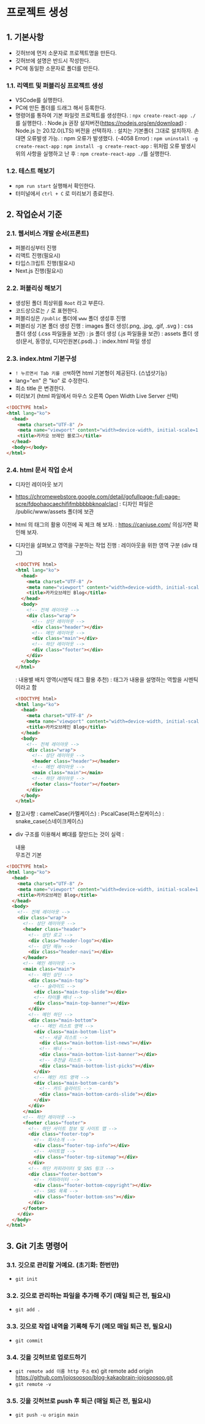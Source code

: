 # 프로젝트 생성

## 1. 기본사항

- 깃허브에 먼저 소문자로 프로젝트명을 만든다.
- 깃허브에 설명은 반드시 작성한다.
- PC에 동일한 소문자로 폴더를 만든다.

### 1.1. 리액트 및 퍼블리싱 프로젝트 생성

- VSCode를 실행한다.
- PC에 만든 폴더를 드래그 해서 등록한다.
- 명령어를 통하여 기본 파일럿 프로젝트를 생성한다.
  : `npx create-react-app ./`를 실행한다.
  : Node.js 권장 설치버전(https://nodejs.org/en/download)
  : Node.js 는 20.12.0(LTS) 버전을 선택하자.
  : 설치는 기본폴더 그대로 설치하자. 손대면 오류발생 가능.
  : npm 오류가 발생했다. (-4058 Error)
  : `npm uninstall -g create-react-app`
  : `npm install -g create-react-app`
  : 위처럼 오류 발생시 위의 사항을 실행하고 난 후
  : `npm create-react-app ./`를 실행한다.

### 1.2. 테스트 해보기

- `npm run start` 실행해서 확인한다.
- 터미널에서 `ctrl + C` 로 미리보기 종료한다.

## 2. 작업순서 기준

### 2.1. 웹서비스 개발 순서(프론트)

- 퍼블리싱부터 진행
- 리액트 진행(필요시)
- 타입스크립트 진행(필요시)
- Next.js 진행(필요시)

### 2.2. 퍼블리싱 해보기

- 생성된 폴더 최상위를 `Root` 라고 부른다.
- 코드상으로는 `/` 로 표현한다.
- 퍼블리싱은 `/public` 폴더에 `www` 폴더 생성후 진행
- 퍼블리싱 기본 폴더 생성 진행
  : images 폴더 생성(.png, .jpg, .gif, .svg )
  : css 폴더 생성 (.css 파일들을 보관)
  : js 폴더 생성 (.js 파일들을 보관)
  : assets 폴더 생성(문서, 동영상, 디자인원본(.psd)..)
  : index.html 파일 생성

### 2.3. index.html 기본구성

- `! 누르면서 Tab 키를 선택`하면 html 기본형이 제공된다. (스냅샷기능)
- lang="en" 은 "ko" 로 수정한다.
- 최소 title 은 변경한다.
- 미리보기 (html 파일에서 마우스 오른쪽 Open Width Live Server 선택)

```html
<!DOCTYPE html>
<html lang="ko">
  <head>
    <meta charset="UTF-8" />
    <meta name="viewport" content="width=device-width, initial-scale=1.0" />
    <title>카카오 브레인 블로그</title>
  </head>
  <body></body>
</html>
```

### 2.4. html 문서 작업 순서

- 디자인 레이아웃 보기
- https://chromewebstore.google.com/detail/gofullpage-full-page-scre/fdpohaocaechififmbbbbbknoalclacl
  : 디자인 파일은 /public/www/assets 폴더에 보관
- html 의 태그의 활용 이전에 꼭 체크 해 보자.
  : https://caniuse.com/ 의심가면 확인해 보자.
- 디자인을 살펴보고 영역을 구분하는 작업 진행
  : 레이아웃을 위한 영역 구분 (div 태그)

  ```html
  <!DOCTYPE html>
  <html lang="ko">
    <head>
      <meta charset="UTF-8" />
      <meta name="viewport" content="width=device-width, initial-scale=1.0" />
      <title>카카오브레인 Blog</title>
    </head>
    <body>
      <!-- 전체 레이아웃 -->
      <div class="wrap">
        <!-- 상단 레이아웃 -->
        <div class="header"></div>
        <!-- 메인 레이아웃 -->
        <div class="main"></div>
        <!-- 하단 레이아웃 -->
        <div class="footer"></div>
      </div>
    </body>
  </html>
  ```

  : 내용별 배치 영역(시멘틱 태그 활용 추천)
  : 태그가 내용을 설명하는 역할을 시멘틱이라고 함

  ```html
  <!DOCTYPE html>
  <html lang="ko">
    <head>
      <meta charset="UTF-8" />
      <meta name="viewport" content="width=device-width, initial-scale=1.0" />
      <title>카카오브레인 Blog</title>
    </head>
    <body>
      <!-- 전체 레이아웃 -->
      <div class="wrap">
        <!-- 상단 레이아웃 -->
        <header class="header"></header>
        <!-- 메인 레이아웃 -->
        <main class="main"></main>
        <!-- 하단 레이아웃 -->
        <footer class="footer"></footer>
      </div>
    </body>
  </html>
  ```

- 참고사항
  : camelCase(카멜케이스)
  : PscalCase(파스칼케이스)
  : snake_case(스네이크케이스)

- div 구조를 이용해서 뼈대를 잘만드는 것이 실력
  : <div class="wrap">내용</div> 무조건 기본

```html
<!DOCTYPE html>
<html lang="ko">
  <head>
    <meta charset="UTF-8" />
    <meta name="viewport" content="width=device-width, initial-scale=1.0" />
    <title>카카오브레인 Blog</title>
  </head>
  <body>
    <!-- 전체 레이아웃 -->
    <div class="wrap">
      <!-- 상단 레이아웃 -->
      <header class="header">
        <!-- 상단 로고 -->
        <div class="header-logo"></div>
        <!-- 상단 메뉴 -->
        <div class="header-navi"></div>
      </header>
      <!-- 메인 레이아웃 -->
      <main class="main">
        <!-- 메인 상단 -->
        <div class="main-top">
          <!-- 슬라이드 -->
          <div class="main-top-slide"></div>
          <!-- 타이틀 배너 -->
          <div class="main-top-banner"></div>
        </div>
        <!-- 메인 하단 -->
        <div class="main-bottom">
          <!-- 메인 리스트 영역 -->
          <div class="main-bottom-list">
            <!-- 새글 리스트 -->
            <div class="main-bottom-list-news"></div>
            <!-- 배너 -->
            <div class="main-bottom-list-banner"></div>
            <!-- 추천글 리스트 -->
            <div class="main-bottom-list-picks"></div>
          </div>
          <!-- 메인 카드 영역 -->
          <div class="main-bottom-cards">
            <!-- 카드 슬라이드 -->
            <div class="main-bottom-cards-slide"></div>
          </div>
        </div>
      </main>
      <!-- 하단 레이아웃 -->
      <footer class="footer">
        <!-- 하단 사이트 정보 및 사이트 맵 -->
        <div class="footer-top">
          <!-- 회사소개 -->
          <div class="footer-top-info"></div>
          <!-- 사이트맵 -->
          <div class="footer-top-sitemap"></div>
        </div>
        <!-- 하단 카피라이터 및 SNS 링크 -->
        <div class="footer-bottom">
          <!-- 카피라이터 -->
          <div class="footer-bottom-copyright"></div>
          <!-- SNS 목록 -->
          <div class="footer-bottom-sns"></div>
        </div>
      </footer>
    </div>
  </body>
</html>
```

## 3. Git 기초 명령어

### 3.1. 깃으로 관리할 거예요. (초기화: 한번만)

- `git init`

### 3.2. 깃으로 관리하는 파일을 추가해 주기 (매일 퇴근 전, 필요시)

- `git add .`

### 3.3. 깃으로 작업 내역을 기록해 두기 (메모 매일 퇴근 전, 필요시)

- `git commit`

### 3.4. 깃을 깃허브로 업로드하기

- `git remote add 이름 http 주소`
  ex) git remote add origin https://github.com/jojosoosoo/blog-kakaobrain-jojosoosoo.git
- `git remote -v`

### 3.5. 깃을 깃허브로 push 후 퇴근 (매일 퇴근 전, 필요시)

- `git push -u origin main`
